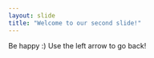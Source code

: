 ```yaml
---
layout: slide
title: "Welcome to our second slide!"
---
```

Be happy :)
Use the left arrow to go back!
